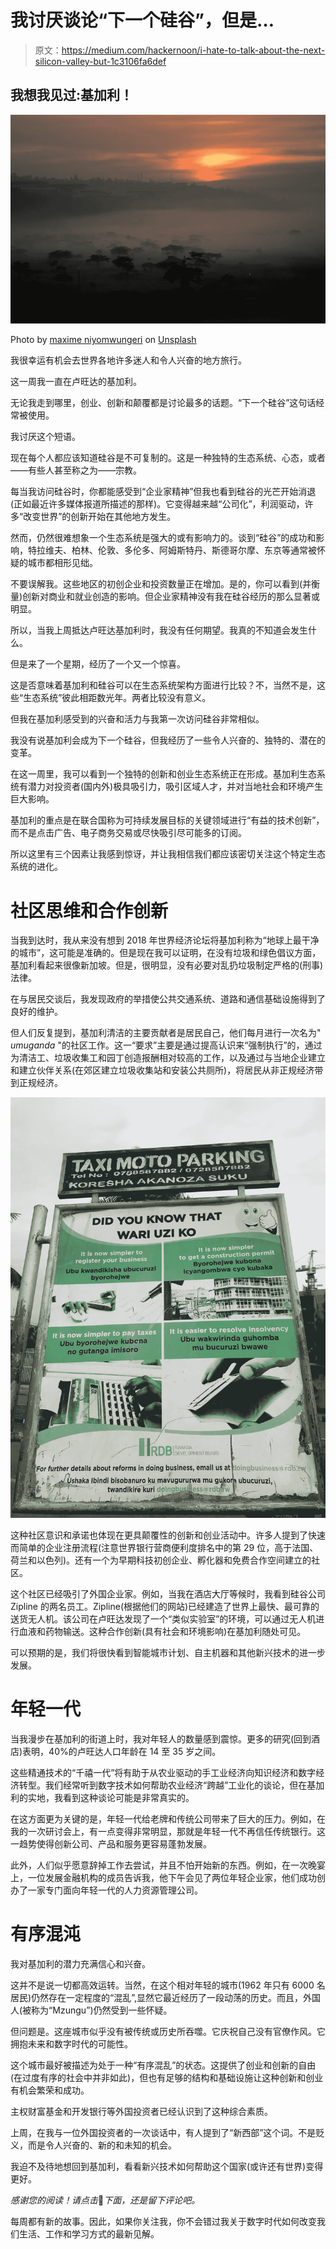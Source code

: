 # 我讨厌谈论“下一个硅谷”，但是…

> 原文：<https://medium.com/hackernoon/i-hate-to-talk-about-the-next-silicon-valley-but-1c3106fa6def>

## **我想我见过:基加利！**

![](img/985f9be387ef946030f45f7ad0c889c9.png)

Photo by [maxime niyomwungeri](https://unsplash.com/photos/6v-senpTTLI?utm_source=unsplash&utm_medium=referral&utm_content=creditCopyText) on [Unsplash](https://unsplash.com/search/photos/kigali?utm_source=unsplash&utm_medium=referral&utm_content=creditCopyText)

我很幸运有机会去世界各地许多迷人和令人兴奋的地方旅行。

这一周我一直在卢旺达的基加利。

无论我走到哪里，创业、创新和颠覆都是讨论最多的话题。“下一个硅谷”这句话经常被使用。

我讨厌这个短语。

现在每个人都应该知道硅谷是不可复制的。这是一种独特的生态系统、心态，或者——有些人甚至称之为——宗教。

每当我访问硅谷时，你都能感受到“企业家精神”但我也看到硅谷的光芒开始消退(正如最近许多媒体报道所描述的那样)。它变得越来越“公司化”，利润驱动，许多“改变世界”的创新开始在其他地方发生。

然而，仍然很难想象一个生态系统是强大的或有影响力的。谈到“硅谷”的成功和影响，特拉维夫、柏林、伦敦、多伦多、阿姆斯特丹、斯德哥尔摩、东京等通常被怀疑的城市都相形见绌。

不要误解我。这些地区的初创企业和投资数量正在增加。是的，你可以看到(并衡量)创新对商业和就业创造的影响。但企业家精神没有我在硅谷经历的那么显著或明显。

所以，当我上周抵达卢旺达基加利时，我没有任何期望。我真的不知道会发生什么。

但是来了一个星期，经历了一个又一个惊喜。

这是否意味着基加利和硅谷可以在生态系统架构方面进行比较？不，当然不是，这些“生态系统”彼此相距数光年。两者比较没有意义。

但我在基加利感受到的兴奋和活力与我第一次访问硅谷非常相似。

我没有说基加利会成为下一个硅谷，但我经历了一些令人兴奋的、独特的、潜在的变革。

在这一周里，我可以看到一个独特的创新和创业生态系统正在形成。基加利生态系统有潜力对投资者(国内外)极具吸引力，吸引区域人才，并对当地社会和环境产生巨大影响。

基加利的重点是在联合国称为可持续发展目标的关键领域进行“有益的技术创新”，而不是点击广告、电子商务交易或尽快吸引尽可能多的订阅。

所以这里有三个因素让我感到惊讶，并让我相信我们都应该密切关注这个特定生态系统的进化。

# **社区思维和合作创新**

当我到达时，我从来没有想到 2018 年世界经济论坛将基加利称为“地球上最干净的城市”，这可能是准确的。但是现在我可以证明，在没有垃圾和绿色倡议方面，基加利看起来很像新加坡。但是，很明显，没有必要对乱扔垃圾制定严格的(刑事)法律。

在与居民交谈后，我发现政府的举措使公共交通系统、道路和通信基础设施得到了良好的维护。

但人们反复提到，基加利清洁的主要贡献者是居民自己，他们每月进行一次名为" *umuganda* "的社区工作。这一“要求”主要是通过提高认识来“强制执行”的，通过为清洁工、垃圾收集工和园丁创造报酬相对较高的工作，以及通过与当地企业建立和建立伙伴关系(在郊区建立垃圾收集站和安装公共厕所)，将居民从非正规经济带到正规经济。

![](img/03fb723b113d21ae1ba20cefa378e40a.png)

这种社区意识和承诺也体现在更具颠覆性的创新和创业活动中。许多人提到了快速而简单的企业注册流程(注意世界银行营商便利度排名中的第 29 位，高于法国、荷兰和以色列)。还有一个为早期科技初创企业、孵化器和免费合作空间建立的社区。

这个社区已经吸引了外国企业家。例如，当我在酒店大厅等候时，我看到硅谷公司 Zipline 的两名员工。Zipline(根据他们的网站)已经建造了世界上最快、最可靠的送货无人机。该公司在卢旺达发现了一个“类似实验室”的环境，可以通过无人机进行血液和药物输送。这种合作创新(具有社会和环境影响)在基加利随处可见。

可以预期的是，我们将很快看到智能城市计划、自主机器和其他新兴技术的进一步发展。

# **年轻一代**

当我漫步在基加利的街道上时，我对年轻人的数量感到震惊。更多的研究(回到酒店)表明，40%的卢旺达人口年龄在 14 至 35 岁之间。

这些精通技术的“千禧一代”将有助于从农业驱动的手工业经济向知识经济和数字经济转型。我们经常听到数字技术如何帮助农业经济“跨越”工业化的谈论，但在基加利的实地，我看到这种谈论可能是非常真实的。

在这方面更为关键的是，年轻一代给老牌和传统公司带来了巨大的压力。例如，在我的一次研讨会上，有一点变得非常明显，那就是年轻一代不再信任传统银行。这一趋势使得创新公司、产品和服务更容易蓬勃发展。

此外，人们似乎愿意辞掉工作去尝试，并且不怕开始新的东西。例如，在一次晚宴上，一位发展金融机构的成员告诉我，他下午会见了两位年轻企业家，他们成功创办了一家专门面向年轻一代的人力资源管理公司。

# **有序混沌**

我对基加利的潜力充满信心和兴奋。

这并不是说一切都高效运转。当然，在这个相对年轻的城市(1962 年只有 6000 名居民)仍然存在一定程度的“混乱”,显然它最近经历了一段动荡的历史。而且，外国人(被称为“Mzungu”)仍然受到一些怀疑。

但问题是。这座城市似乎没有被传统或历史所吞噬。它庆祝自己没有官僚作风。它拥抱未来和数字时代的可能性。

这个城市最好被描述为处于一种“有序混乱”的状态。这提供了创业和创新的自由(在过度有序的社会中并非如此)，但也有足够的结构和基础设施让这种创新和创业有机会繁荣和成功。

主权财富基金和开发银行等外国投资者已经认识到了这种综合素质。

上周，在我与一位外国投资者的一次谈话中，有人提到了“新西部”这个词。不是贬义，而是令人兴奋的、新的和未知的机会。

我迫不及待地想回到基加利，看看新兴技术如何帮助这个国家(或许还有世界)变得更好。

*感谢您的阅读！请点击*👏*下面，还是留下评论吧。*

每周都有新的故事。因此，如果你关注我，你不会错过我关于数字时代如何改变我们生活、工作和学习方式的最新见解。